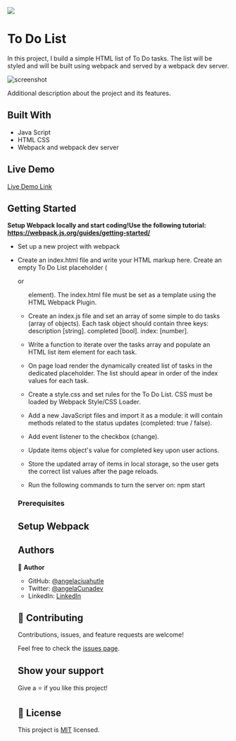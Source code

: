 ![](https://img.shields.io/badge/Microverse-blueviolet)

# To Do List

In this project, I build a simple HTML list of To Do tasks. The list will be styled and will be built using webpack and served by a webpack dev server.

![screenshot](./list.png)

Additional description about the project and its features.

## Built With

- Java Script 
- HTML CSS
- Webpack and webpack dev server

## Live Demo

[Live Demo Link](https://angelacuahutle.github.io/To-Do-List/dist)


## Getting Started

**Setup Webpack locally and start coding!Use the following tutorial: https://webpack.js.org/guides/getting-started/**

- Set up a new project with webpack
- Create an index.html file and write your HTML markup here. Create an empty To Do List placeholder (<div> or <ul> element). The index.html file must be set as a template using the HTML Webpack Plugin.
- Create an index.js file and set an array of some simple to do tasks (array of objects). Each task object should contain three keys:
description [string].
completed [bool].
index: [number].
- Write a function to iterate over the tasks array and populate an HTML list item element for each task.
- On page load render the dynamically created list of tasks in the dedicated placeholder. The list should apear in order of the index values for each task.
- Create a style.css and set rules for the To Do List. CSS must be loaded by Webpack Style/CSS Loader.
- Add a new JavaScript files and import it as a module:
it will contain methods related to the status updates (completed: true / false).
- Add event listener to the checkbox (change).
- Update items object's value for completed key upon user actions.
- Store the updated array of items in local storage, so the user gets the correct list values after the page reloads.

- Run the following commands to turn the server on: npm start 


### Prerequisites

## Setup Webpack


## Authors

👤 **Author**

- GitHub: [@angelaciuahutle](https://github.com/angelacuahutle)
- Twitter: [@angelaCunadev](https://twitter.com/angelaCunaDev)
- LinkedIn: [LinkedIn](https://linkedin.com/in/angelacuahutle)


## 🤝 Contributing

Contributions, issues, and feature requests are welcome!

Feel free to check the [issues page](https://github.com/angelacuahutle/To-Do-List/issues).

## Show your support

Give a ⭐️ if you like this project!

## 📝 License

This project is [MIT](./MIT.md) licensed.
